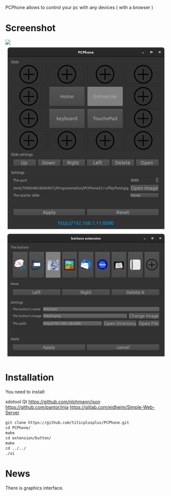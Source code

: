PCPhone allows to control your pc with any devices ( with a browser )

# Screenshot
![](/screen/screen2.png)
![](/screen/screen3.png)
![](/screen/screen4.png)


# Installation

You need to install:

xdotool
Qt
https://github.com/nlohmann/json	
https://github.com/pantor/inja
https://gitlab.com/eidheim/Simple-Web-Server

```
git clone https://github.com/titicplusplus/PCPhone.git
cd PCPhone/
make
cd extension/button/
make
cd ../../
./ui
```

# News

There is graphics interface.


